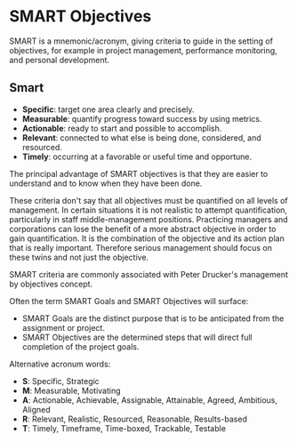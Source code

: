 # SMART Objectives

SMART is a mnemonic/acronym, giving criteria to guide in the setting of objectives, for example in project management, performance monitoring, and personal development.

## Smart

- **Specific**: target one area clearly and precisely.
- **Measurable**: quantify progress toward success by using metrics.
- **Actionable**: ready to start and possible to accomplish.
- **Relevant**: connected to what else is being done, considered, and resourced.
- **Timely**: occurring at a favorable or useful time and opportune.


The principal advantage of SMART objectives is that they are easier to understand and to know when they have been done. 

These criteria don't say that all objectives must be quantified on all levels of management. In certain situations it is not realistic to attempt quantification, particularly in staff middle-management positions. Practicing managers and corporations can lose the benefit of a more abstract objective in order to gain quantification. It is the combination of the objective and its action plan that is really important. Therefore serious management should focus on these twins and not just the objective.

SMART criteria are commonly associated with Peter Drucker's management by objectives concept.

Often the term SMART Goals and SMART Objectives will surface:

- SMART Goals are the distinct purpose that is to be anticipated from the assignment or project.
- SMART Objectives are the determined steps that will direct full completion of the project goals.

Alternative acronum words:

- **S**: Specific, Strategic
- **M**: Measurable, Motivating
- **A**: Actionable, Achievable, Assignable, Attainable, Agreed, Ambitious, Aligned
- **R**: Relevant, Realistic, Resourced, Reasonable, Results-based
- **T**: Timely, Timeframe, Time-boxed, Trackable, Testable
